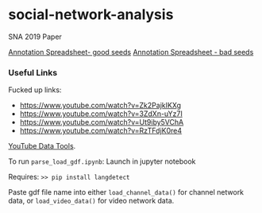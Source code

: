# social-network-analysis
SNA 2019 Paper

[Annotation Spreadsheet- good seeds](https://docs.google.com/spreadsheets/d/1xEXtq6fXdYUjACxoM4e8fnRKE9WuWY_YU9OeTK3FW2Q/edit#gid=482492510)
[Annotation Spreadsheet - bad seeds](https://docs.google.com/spreadsheets/d/1xp6CHdhP6PBxGRnNWVY0EOaNUbjIpCydU6ZRIkb5U8w/edit?usp=sharing)

### Useful Links

Fucked up links: 

* https://www.youtube.com/watch?v=Zk2PajkIKXg
* https://www.youtube.com/watch?v=3ZdXn-uYz7I
* https://www.youtube.com/watch?v=Ut9iby5VChA
* https://www.youtube.com/watch?v=RzTFdjK0re4

[YouTube Data Tools](https://tools.digitalmethods.net/netvizz/youtube/).

To run `parse_load_gdf.ipynb`: Launch in jupyter notebook

Requires:
`>> pip install langdetect`


Paste gdf file name into either `load_channel_data()` for channel network data, or `load_video_data()` for video network data.